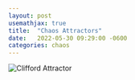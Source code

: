 ```yaml
---
layout: post
usemathjax: true
title:  "Chaos Attractors"
date:   2022-05-30 09:29:00 -0600
categories: chaos
---
```


![Clifford Attractor](../assets/img/clifford_attractor.png)
